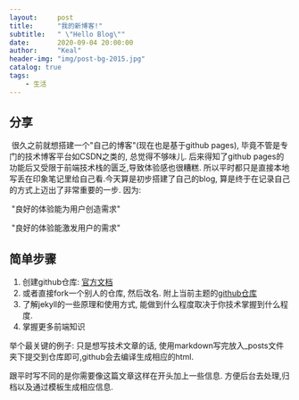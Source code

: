 ```yaml
---
layout:     post
title:      "我的新博客!"
subtitle:   " \"Hello Blog\""
date:       2020-09-04 20:00:00
author:     "Keal"
header-img: "img/post-bg-2015.jpg"
catalog: true
tags:
    - 生活
---
```


## 分享

​		很久之前就想搭建一个"自己的博客"(现在也是基于github pages), 毕竟不管是专门的技术博客平台如CSDN之类的, 总觉得不够味儿. 后来得知了github pages的功能后又受限于前端技术栈的匮乏,导致体验感也很糟糕. 所以平时都只是直接本地写丢在印象笔记里给自己看.今天算是初步搭建了自己的blog, 算是终于在记录自己的方式上迈出了非常重要的一步. 因为:

​		"良好的体验能为用户创造需求"

​		"良好的体验能激发用户的需求" 

## 简单步骤

1. 创建github仓库:  [官方文档](https://pages.github.com/ )  
2. 或者直接fork一个别人的仓库, 然后改名. 附上当前主题的[github仓库](https://github.com/Huxpro/huxpro.github.io)
3. 了解jekyll的一些原理和使用方式, 能做到什么程度取决于你技术掌握到什么程度.
4. 掌握更多前端知识



举个最关键的例子: 只是想写技术文章的话, 使用markdown写完放入_posts文件夹下提交到仓库即可,github会去编译生成相应的html.

跟平时写不同的是你需要像这篇文章这样在开头加上一些信息. 方便后台去处理,归档以及通过模板生成相应信息.







​		

​		

